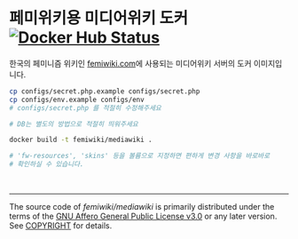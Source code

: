 페미위키용 미디어위키 도커 [![Docker Hub Status]][Docker Hub Link]
========
한국의 페미니즘 위키인 [femiwiki.com]에 사용되는 미디어위키 서버의 도커
이미지입니다.

```bash
cp configs/secret.php.example configs/secret.php
cp configs/env.example configs/env
# configs/secret.php 를 적절히 수정해주세요

# DB는 별도의 방법으로 적절히 띄워주세요

docker build -t femiwiki/mediawiki .

# 'fw-resources', 'skins' 등을 볼륨으로 지정하면 편하게 변경 사항을 바로바로
# 확인하실 수 있습니다.
```

&nbsp;

--------

The source code of *femiwiki/mediawiki* is primarily distributed under the terms
of the [GNU Affero General Public License v3.0] or any later version. See
[COPYRIGHT] for details.

[Docker Hub Status]: https://badgen.net/docker/pulls/femiwiki/mediawiki/?icon=docker&label=pulls
[Docker Hub Link]: https://hub.docker.com/r/femiwiki/mediawiki/
[페미위키]: https://femiwiki.com
[femiwiki.com]: https://femiwiki.com
[도커]: https://www.docker.com
[femiwiki/swarm]: https://github.com/femiwiki/swarm
[GNU Affero General Public License v3.0]: LICENSE
[COPYRIGHT]: COPYRIGHT
